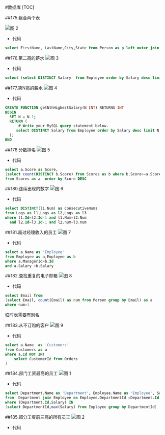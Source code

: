 #数据库
[TOC]


##175.组合两个表

![图 2](../../images/279e1ef077dad8f947533ed88dd39f10b2d27772cdb784289dd239dbcfb72bec.png)  

* 代码
```sql
select FirstName, LastName,City,State from Person as p left outer join Address as a on p.PersonId = a.PersonId;
```

##176.第二高的薪水
![图 3](../../images/d75b207ed51b7884e44fe653c909367c93e4acf910657c20dad7c94302f2210b.png)  

* 代码
  
```sql
select (select DISTINCT Salary  from Employee order by Salary desc limit 1,1) as SecondHighestSalary;
```


##177.第N高的薪水
![图 4](../../images/b5388d2da96260f290be913f65ad25f5fe2c26b2c5c9aa3ff17e6e27da418eb6.png)  

* 代码

```sql
CREATE FUNCTION getNthHighestSalary(N INT) RETURNS INT
BEGIN
  SET N = N-1;
  RETURN (
      # Write your MySQL query statement below.
     select DISTINCT Salary from Employee order by Salary desc limit N,1
  );
END

```


##178.分数排名
![图 5](../../images/75b8b89ef122d73c57e92766819c79009b3030edb5d40615465c2b7c35e8275a.png)  
* 代码
```sql
select a.Score as Score,
(select count(DISTINCT b.Score) from Scores as b where b.Score>=a.Score) as `Rank`
from Scores as a  order by Score DESC
```


##180.连续出现的数字
![图 6](../../images/74115fff5b357f4e4b91c39e84e82488eb862d0ba5c93e531a562446bc03ee10.png)  

* 代码
```sql
select DISTINCT(l1.Num) as ConsecutiveNums
from Logs as l1,Logs as l2,Logs as l3
where l1.Id=l2.Id-1 and l1.Num=l2.Num
  and l2.Id=l3.Id-1 and l2.num=l3.num
```


##181.超过经理收入的员工
![图 7](../../images/2e4b7cc89761c999ac409b28201339851a04da66f42fca7bfde8bdff575250a3.png)  
* 代码
```sql
select a.Name as 'Employee'
from Employee as a,Employee as b
where a.ManagerId=b.Id
and a.Salary >b.Salary
```


##182.查找重复的电子邮箱
![图 8](../../images/3bae71965dae91af964def952173796263771a5a07c6f1a8c1c3d8ce36195cac.png)  
* 代码
```sql
select Email from
(select Email, count(Email) as num from Person group by Email) as a
where num>1

```
临时表需要有别名


##183.从不订购的客户
![图 9](../../images/73326e20c83d832329497b0c14f7d00dd2b47d0504b195e5c9aebe82899e2857.png)  

* 代码
```sql
select a.Name  as 'Customers'
from Customers as a
where a.Id NOT IN(
    select CustomerId from Orders
)

```

##184.部门工资最高的员工
![图 1](../../images/70e88d0f9e7d46218b23aa8fba9a985b3fb1c5bf92ca49e917f1e45ad8a52f51.png)  

* 代码
```sql
select Department.Name as 'Department', Employee.Name as 'Employee', Salary
from  Department join Employee on Employee.DepartmentId =Department.Id 
where (Department.Id,Salary) IN
(select DepartmentId,max(Salary) from Employee group by DepartmentId)
```


##185.部分工资前三高的所有员工
![图 2](../../images/b1e8c55b6189a4329996d0d0701868c4e36aab6fca06042ce03ee96d15a24477.png)  

* 代码
```sql

```
